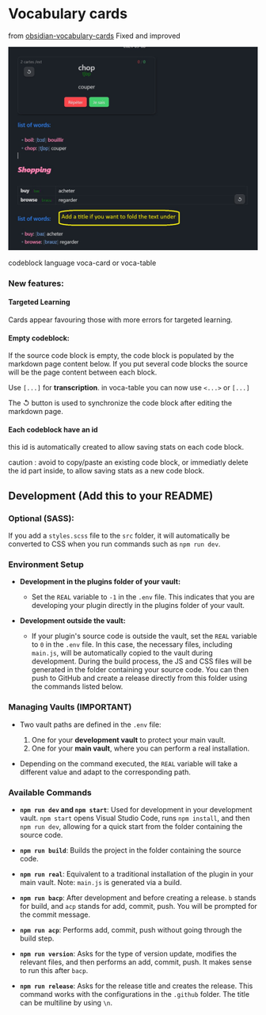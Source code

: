 # Vocabulary cards  
  
from [obsidian-vocabulary-cards](https://github.com/meniam/obsidian-vocabulary-cards) 
Fixed and improved  
    

![alt text](assets/example.jpg)

codeblock language voca-card or voca-table  

### New features:  

#### Targeted Learning
  
Cards appear favouring those with more errors for targeted learning.

#### Empty codeblock:

If the source code block is empty, the code block is populated by the markdown page content below. If you put several code blocks the source will be the page content between each block. 
  
Use `[...]` for **transcription**. in voca-table you can now use `<...>` or `[...]` 
        
The ↺ button is used to synchronize the code block after editing the markdown page. 
  
#### Each codeblock have an id

this id is automatically created to allow saving stats on each code block.  
     
caution : avoid to copy/paste an existing code block, or immediatly delete the id part inside, to allow saving stats as a new code block.  

## Development (Add this to your README)

### Optional (SASS):
If you add a `styles.scss` file to the `src` folder, it will automatically be converted to CSS when you run commands such as `npm run dev`.

### Environment Setup

- **Development in the plugins folder of your vault:**
  - Set the `REAL` variable to `-1` in the `.env` file. This indicates that you are developing your plugin directly in the plugins folder of your vault.

- **Development outside the vault:**
  - If your plugin's source code is outside the vault, set the `REAL` variable to `0` in the `.env` file. In this case, the necessary files, including `main.js`, will be automatically copied to the vault during development. During the build process, the JS and CSS files will be generated in the folder containing your source code. You can then push to GitHub and create a release directly from this folder using the commands listed below.

### Managing Vaults (IMPORTANT)

- Two vault paths are defined in the `.env` file:
  1. One for your **development vault** to protect your main vault.
  2. One for your **main vault**, where you can perform a real installation.

- Depending on the command executed, the `REAL` variable will take a different value and adapt to the corresponding path.

### Available Commands

- **`npm run dev` and `npm start`**: Used for development in your development vault. `npm start` opens Visual Studio Code, runs `npm install`, and then `npm run dev`, allowing for a quick start from the folder containing the source code.

- **`npm run build`**: Builds the project in the folder containing the source code.

- **`npm run real`**: Equivalent to a traditional installation of the plugin in your main vault. Note: `main.js` is generated via a build.

- **`npm run bacp`**: After development and before creating a release. `b` stands for build, and `acp` stands for add, commit, push. You will be prompted for the commit message.

- **`npm run acp`**: Performs add, commit, push without going through the build step.

- **`npm run version`**: Asks for the type of version update, modifies the relevant files, and then performs an add, commit, push. It makes sense to run this after `bacp`.

- **`npm run release`**: Asks for the release title and creates the release. This command works with the configurations in the `.github` folder. The title can be multiline by using `\n`.